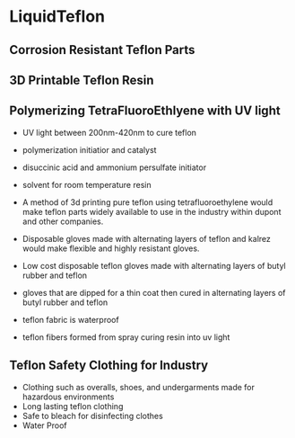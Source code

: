 # LiquidTeflon
## Corrosion Resistant Teflon Parts
## 3D Printable Teflon Resin
## Polymerizing TetraFluoroEthlyene with UV light

- UV light between 200nm-420nm to cure teflon

- polymerization initiatior and catalyst

- disuccinic acid and ammonium persulfate initiator

- solvent for room temperature resin

- A method of 3d printing pure teflon using tetrafluoroethylene would make teflon parts widely available to use in the industry within dupont and other companies.

- Disposable gloves made with alternating layers of teflon and kalrez would make flexible and highly resistant gloves.

- Low cost disposable teflon gloves made with alternating layers of butyl rubber and teflon

- gloves that are dipped for a thin coat then cured in alternating layers of butyl rubber and teflon 

- teflon fabric is waterproof

- teflon fibers formed from spray curing resin into uv light

## Teflon Safety Clothing for Industry
- Clothing such as overalls, shoes, and undergarments made for hazardous environments
- Long lasting teflon clothing
- Safe to bleach for disinfecting clothes
- Water Proof
